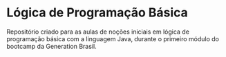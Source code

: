 # Lógica de Programação Básica

Repositório criado para as aulas de noções iniciais em lógica de programação básica com a linguagem Java, durante o primeiro módulo do bootcamp da Generation Brasil.
